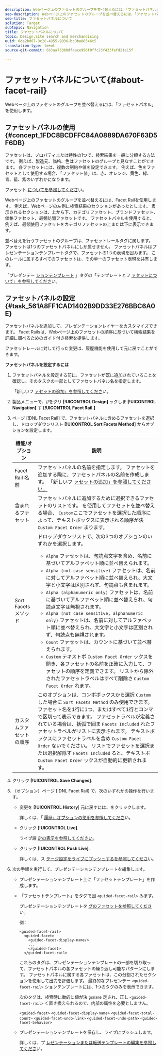 ```yaml
---
description: Webページ上のファセットのグループを並べ替えるには、「ファセットパネル」を使用します。
seo-description: Webページ上のファセットのグループを並べ替えるには、「ファセットパネル」を使用します。
seo-title: ファセットパネルについて
solution: Target
subtopic: Navigation
title: ファセットパネルについて
topic: Design,Site search and merchandising
uuid: 6da2bd67-8c20-4955-9836-bc8ba88546c5
translation-type: tm+mt
source-git-commit: 6b3aa733b0dfaace956f0ffc25f433fefd21e15f

---
```



# ファセットパネルについて{#about-facet-rail}

Webページ上のファセットのグループを並べ替えるには、「ファセットパネル」を使用します。

## ファセットパネルの使用 {#concept_1FDC8BCDFFC84A0889DA670F63D5F6DB}

ファセットは、プロパティまたは特性の1つで、検索結果を一般に分類する方法です。 例えば、製造元、価格、色はファセットのグループと見なすことができます。 各ファセットには、複数の制約や値を設定できます。 例えば、色をファセットとして使用する場合、「ファセット値」は、赤、オレンジ、黄色、緑、青、藍、紫のいずれかになります。

ファセット [についてを参照してくださ](../c-about-design-menu/c-about-facets.md#concept_FA912B3B41EE493DB2F492D188457FF5)い。

Webページ上のファセットのグループを並べ替えるには、Facet Railを使用します。 例えば、Webページの左側に検索結果のセクションがあったとします。 表示されるセクションは、上から下、カテゴリファセット、ブランドファセット、価格ファセット、最頻訪問ファセットです。 ファセットパネルを使用すると、例えば、最頻使用ファセットをカテゴリファセットの上または下に表示できます。

並べ替えを行うファセットのグループは、ファセットレールタグに属します。 ファセットは1つのファセットパネルにしか属せません。 ファセットパネルはプレゼンテーションテンプレートタグで、ファセットの1つの表現を囲みます。 このレールに属するすべてのファセットは、その単一のファセット表現を共有します。

「プレゼンテー [ションテンプレート](../c-about-design-menu/c-about-templates.md#concept_06EB481B14864E18A8AE2BCD1D6EF0B5) 」タグの「テンプレートとフ [ァセットについて」を参照してくださ](../c-appendices/c-templates.md#reference_F1BBF616BCEC4AD7B2548ECD3CA74C64)い。

## ファセットパネルの設定 {#task_561A8FF1CAD1402B9DD33E276BBC6A0E}

ファセットパネルを追加して、プレゼンテーションレイヤーをカスタマイズできます。 Facet Railsは、Webページ上のファセットの順序に基づいて検索結果を詳細に調べるためのガイド付き検索を提供します。

<!-- 

t_configuring_facet_rail.xml

-->

ファセットレールに対して行った変更は、履歴機能を使用して元に戻すことができます。

**ファセットパネルを設定するには**

1. ファセットパネルを設定する前に、ファセットが既に追加されていることを確認し、そのタスクの一部としてファセットパネル名を指定します。

   「新しいフ [ァセットの追加」を参照してくださ](../c-about-design-menu/c-about-facets.md#task_FC07BFFA62CA4B718D6CBF4F2855C89B)い。
1. 製品メニューで、//をクリ **[!UICONTROL Design]** ックしま **[!UICONTROL Navigation]** す **[!UICONTROL Facet Rail.]**
1. ページ [!DNL Facet Rail] で、ファセットパネルに含めるファセットを選択し、ドロップダウンリスト **[!UICONTROL Sort Facets Method]** からオプションを設定します。

   <!-- 
   r_facet_rail_options.xml
   -->

   | 機能/オプション | 説明 |
   |--- |--- |
   | Facet Rail 名前 | ファセットパネルの名前を指定します。  ファセットを追加する際に、ファセットパネルの名前を作成します。  「新しいフ [ァセットの追加」を参照してください。](../c-about-design-menu/c-about-facets.md#task_FC07BFFA62CA4B718D6CBF4F2855C89B) |
   | 含まれるファセット | ファセットパネルに追加するために選択できるファセットのリストです。  を使用してファセットを並べ替える場合、 `Custom`ここでファセットを選択した順序によって、テキストボックスに表示される順序が決 `Custom Facet Order` まります。 |
   | Sort Facetsメソッド | ドロップダウンリストで、次の3つのオプションのいずれかを選択します。<ul><li>`Alpha` ファセットは、句読点文字を含め、名前に基づいてアルファベット順に並べ替えられます。</li><li>`Alpha (not case sensitive)` ファセットは、名前に対してアルファベット順に並べ替えられ、大文字と小文字は区別されず、句読点も含まれます。 </li><li>`Alpha (alphanumeric only)` ファセットは、名前に基づいてアルファベット順に並べ替えられ、句読点文字は無視されます。 </li><li>`Alpha (not case sensitive, alphanumeric only)` ファセットは、名前に対してアルファベット順に並べ替えられ、大文字と小文字は区別されず、句読点も無視されます。 </li><li>`Count` ファセットは、カウントに基づいて並べ替えられます。 </li><li>`Custom` テキストボ `Custom Facet Order` ックスを開き、各ファセットの名前を正確に入力して、ファセットの順序を定義できます。 リストから除外されたファセットラベルはすべて削除さ `Custom Facet Order` れます。</li></ul> |
   | カスタムファセットの順序 | このオプションは、コンボボックスから選択 `Custom` した場合に `Sort Facets Method` のみ使用できます。  ファセット名を1行に1つ、またはすべて1行とコンマで区切って表示できます。 ファセットラベルが定義されている場合は、括弧で囲ま `Facets Included` れたファセットラベルがリストに表示されます。  テキストボックスにファセットラベルを含め `Custom Facet Order` ないでください。  リストでファセットを選択または選択解除す `Facets Included` ると、テキストボ `Custom Facet Order` ックスが自動的に更新されます。 |

1. クリック **[!UICONTROL Save Changes]**.
1. （オプション）ページ [!DNL Facet Rail] で、次のいずれかの操作を行います。

   * 変更を **[!UICONTROL History]** 元に戻すには、をクリックします。

      詳しくは、「 [履歴」オプションの使用を参照してくださ](../t-using-the-history-option.md#task_70DD3F87A67242BBBD2CB27156F43002)い。

   * クリック **[!UICONTROL Live]**.

      ライブ設 [定の表示を参照してください](../c-about-staging.md#task_401A0EBDB5DB4D4CA933CBA7BECDC10F)。

   * クリック **[!UICONTROL Push Live]**.

      詳しくは、ス [テージ設定をライブにプッシュするを参照してくださ](../c-about-staging.md#task_44306783B4C0408AAA58B471DAF2D9A4)い。

1. 次の手順を実行して、プレゼンテーションテンプレートを編集します。

   * プレゼンテーションテンプレート上に「ファセットテンプレート」を作成します。
   * 「ファセットテンプレート」をタグで囲 `<guided-facet-rail>` みます。

      プレゼンテーションテンプレートタ [グのファセットを参照してくださ](../c-appendices/c-templates.md#reference_F1BBF616BCEC4AD7B2548ECD3CA74C64)い。

      例：

      ```
      <guided-facet-rail>
        <guided-facet>
          <guided-facet-display-name/>
          ...
          </guided-facet>
        </guided-facet-rail>
      ```

      これらのタグは、プレゼンテーションテンプレートの一部を切り取って、ファセットパネルの各ファセットの繰り返し可能なパターンにします。 ファセットパネルに属する各ファセットは、この分割されたセクションを使用して出力を評価します。 最終的なプレゼンテー `<guided-facet-rail>` ションテンプレートには、1つのタグのみを表示できます。

      次のタグは、検索時に動的に値が決 `gsname` 定され、正し `<guided-facet-rail>` く置き換えられるので、内部の属性を必要としません。

      `<guided-facet>`
      `<guided-facet-display-name>`
      `<guided-facet-total-count>`
      `<guided-facet-undo-link>`
      `<guided-facet-undo-path>`
      `<guided-facet-behavior>`

   * プレゼンテーションテンプレートを保存し、ライブにプッシュします。

      詳しくは、プ [レゼンテーションまたは転送テンプレートの編集を参照してくださ](../c-about-design-menu/c-about-templates.md#task_800E0E2265C34C028C92FEB5A1243EC3)い。
